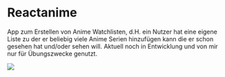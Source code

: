# Reactanime
App zum Erstellen von Anime Watchlisten, d.H. ein Nutzer hat eine eigene Liste zu der er beliebig viele Anime Serien hinzufügen kann die er schon gesehen hat und/oder sehen will. Aktuell noch in Entwicklung und von mir nur für Übungszwecke genutzt.


<img src="./smartphone.PNG">
